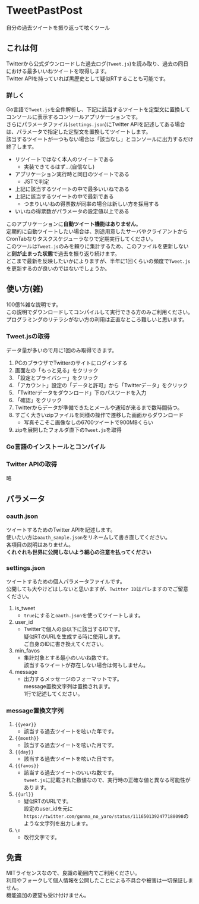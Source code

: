# TweetPastPost
自分の過去ツイートを振り返って呟くツール

## これは何

Twitterから公式ダウンロードした過去ログ(`Tweet.js`)を読み取り、過去の同日における最多いいねツイートを取得します。  
Twitter APIを持っていれば黒歴史として疑似RTすることも可能です。  

### 詳しく

Go言語で`Tweet.js`を全件解析し、下記に該当するツイートを定型文に置換してコンソールに表示するコンソールアプリケーションです。  
さらにパラメータファイル(`settings.json`)にTwitter APIを記述してある場合は、パラメータで指定した定型文を置換してツイートします。  
該当するツイートが一つもない場合は「該当なし」とコンソールに出力するだけ終了します。

+ リツイートではなく本人のツイートである
  - 実装できてるはず…(自信なし)
+ アプリケーション実行時と同日のツイートである
  - JSTで判定
+ 上記に該当するツイートの中で最多いいねである
+ 上記に該当するツイートの中で最新である
  - つまりいいねの得票数が同率の場合は新しい方を採用する
+ いいねの得票数がパラメータの設定値以上である

このアプリケーションに**自動ツイート機能はありません**。  
定期的に自動ツイートしたい場合は、別途用意したサーバやクライアントからCronTabなりタスクスケジューラなりで定期実行してください。  
このツールは`Tweet.js`のみを頼りに集計するため、このファイルを更新しないと**刻が止まった状態**で過去を振り返り続けます。  
どこまで最新を反映したいかによりますが、半年に1回くらいの頻度で`Tweet.js`を更新するのが良いのではないでしょうか。

## 使い方(雑)

100億%雑な説明です。  
この説明でダウンロードしてコンパイルして実行できる方のみご利用ください。  
プログラミングのリテラシがない方の利用は正直なところ難しいと思います。  

### Tweet.jsの取得

データ量が多いので月に1回のみ取得できます。  

1. PCのブラウザでTwitterのサイトにログインする
1. 画面左の「もっと見る」をクリック
1. 「設定とプライバシー」をクリック
1. 「アカウント」設定の「データと許可」から「Twitterデータ」をクリック
1. 「Twitterデータをダウンロード」下のパスワードを入力
1. 「確認」をクリック
1. Twitterからデータが準備できたとメールや通知が来るまで数時間待つ。
1. すごく大きいzipファイルを同様の操作で遷移した画面からダウンロード
    - 写真そこそこ画像なしの6700ツイートで900MBくらい
1. zipを展開したフォルダ直下の`Tweet.js`を取得

### Go言語のインストールとコンパイル
### Twitter APIの取得

略

## パラメータ

### oauth.json

ツイートするためのTwitter APIを記述します。  
使いたい方は`oauth_sample.json`をリネームして書き直してください。  
各項目の説明はありません。  
**くれぐれも世界に公開しないよう細心の注意を払ってください**

### settings.json

ツイートするための個人パラメータファイルです。  
公開しても大やけどはしないと思いますが、`Twitter ID`はバレますのでご留意ください。

1. is_tweet
    - `true`にすると`oauth.json`を使ってツイートします。
1. user_id
    - Twitterで個人の@以下に該当するIDです。  
      疑似RTのURLを生成する時に使用します。  
      ご自身のIDに書き換えてください。  
1. min_favos
    - 集計対象とする最小のいいね数です。  
      該当するツイートが存在しない場合は何もしません。
1. message
    - 出力するメッセージのフォーマットです。  
      message置換文字列は置換されます。  
      1行で記述してください。

### message置換文字列

1. `{{year}}`
    - 該当する過去ツイートを呟いた年です。
1. `{{month}}`
    - 該当する過去ツイートを呟いた月です。
1. `{{day}}`
    - 該当する過去ツイートを呟いた日です。
1. `{{favos}}`
    - 該当する過去ツイートのいいね数です。  
      `tweet.js`に記載された数値なので、実行時の正確な値と異なる可能性があります。
1. `{{url}}`
    - 疑似RTのURLです。  
      設定のuser_idを元に`https://twitter.com/gunma_no_yaro/status/1116501392477188098`のような文字列を出力します。
1. `\n`
    - 改行文字です。

## 免責

MITライセンスなので、良識の範囲内でご利用ください。  
利用やフォークして個人情報を公開したことによる不具合や被害は一切保証しません。  
機能追加の要望も受け付けません。
